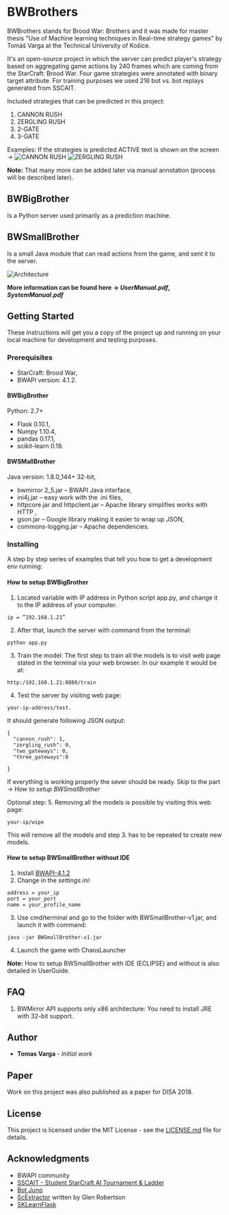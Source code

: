 # BWBrothers

BWBrothers stands for Brood War: Brothers and it was made for master thesis "Use of Machine learning techniques in Real-time strategy games" by Tomáš Varga at the Technical University of Košice.

It's an open-source project in which the server can predict player's strategy based on aggregating game actions by 240 frames which are coming from the StarCraft: Brood War. Four game strategies were annotated with binary target attribute.
For training purposes we used 216 bot vs. bot replays generated from SSCAIT.

Included strategies that can be predicted in this project:
1. CANNON RUSH
2. ZERGLING RUSH
3. 2-GATE
4. 3-GATE

Examples:
If the strategies is predicted ACTIVE text is shown on the screen ->
![CANNON RUSH](https://thumbs.gfycat.com/GoodDiligentCreature-max-1mb.gif)
![ZERGLING RUSH](https://media.giphy.com/media/1ivFjgRhXDg9A9SPaA/giphy.gif)


**Note:** That many more can be added later via manual annotation (process will be described later).

## BWBigBrother
Is a Python server used primarily as a prediction machine.

## BWSmallBrother
Is a small Java module that can read actions from the game, and sent it to the server.


![Architecture](https://media.giphy.com/media/1ivFjgRhXDg9A9SPaA/giphy.gif)



**More information can be found here -> *UserManual.pdf*, *SystemManual.pdf***

## Getting Started
These instructions will get you a copy of the project up and running on your local machine for development and testing purposes.

### Prerequisites

* StarCraft: Brood War,
* BWAPI version: 4.1.2.

#### BWBigBrother
Python: 2.7+
  * Flask 0.10.1,
  * Numpy 1.10.4,
  * pandas 0.17.1,
  * scikit-learn 0.19.

#### BWSMallBrother
Java version: 1.8.0_144+ 32-bit,
  * bwmirror 2_5.jar – BWAPI Java interface,
  * ini4j.jar – easy work with the .ini files,
  * httpcore.jar and httpclient.jar – Apache library simplifies works with HTTP ,
  * gson.jar – Google library making it easier to wrap up JSON,
  * commons-logging.jar – Apache dependencies.


### Installing

A step by step series of examples that tell you how to get a development env running:

#### How to setup BWBigBrother

1. Located variable with IP address in Python script app.py, and change it to the IP address of your computer.
```
ip = ”192.168.1.21”
```

2.  After that, launch the server with command from the terminal:
```
python app.py
```

3. Train the model:
The first step to train all the models is to visit web page stated in the terminal via your web browser.
In our example it would be at:
```
http:/192.168.1.21:8080/train
```

4. Test the server by visiting web page:
```
your-ip-address/test.
```

It should generate following JSON output:
```
{
  "cannon_rush": 1,
  "zergling_rush": 0,
  "two_gateways": 0,
  "three_gateways":0

}
```
If everything is working properly the sever should be ready.
Skip to the part -> *How to setup BWSmallBrother*

Optional step:
5. Removing all the models is possible by visiting this web page:  
```
your-ip/wipe
```
This will remove all the models and step 3. has to be repeated to create new models.

#### How to setup BWSmallBrother without IDE

1. Install [BWAPI-4.1.2](https://github.com/bwapi/bwapi/releases/download/v4.1.2/BWAPI_412_Setup.exe)
2. Change in the *settings.ini*:

```
address = your_ip
port = your_port
name = your_profile_name
```

3. Use cmd/terminal and go to the folder with BWSmallBrother-v1.jar, and launch it with command:
```
java -jar BWSmallBrother-v1.jar
```

4. Launch the game with ChaosLauncher

**Note:** How to setup BWSmallBrother with IDE (ECLIPSE) and without is also detailed in UserGuide.


## FAQ
1. BWMirror API supports only x86 architecture:
You need to install JRE with 32-bit support.

## Author

* **Tomas Varga** - *Initial work*


## Paper
Work on this project was also published as a paper for DISA 2018.

## License
This project is licensed under the MIT License - see the [LICENSE.md](LICENSE.md) file for details.

## Acknowledgments

* BWAPI community
* [SSCAIT - Student StarCraft AI Tournament & Ladder](https://sscaitournament.com)
* [Bot Juno](https://liquipedia.net/starcraft/Juno)
* [ScExtractor](https://github.com/phoglenix/ScExtractor) written by Glen Robertson
* [SKLearnFlask](https://github.com/amirziai/sklearnflask)

